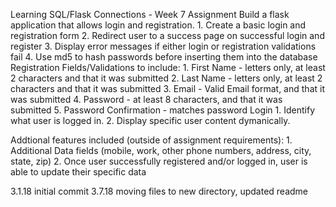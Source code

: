 Learning SQL/Flask Connections - Week 7 Assignment
Build a flask application that allows login and registration.
    1. Create a basic login and registration form
    2. Redirect user to a success page on successful login and register
    3. Display error messages if either login or registration validations fail
    4. Use md5 to hash passwords before inserting them into the database
Registration Fields/Validations to include: 
    1. First Name - letters only, at least 2 characters and that it was submitted
    2. Last Name - letters only, at least 2 characters and that it was submitted
    3. Email - Valid Email format, and that it was submitted
    4. Password - at least 8 characters, and that it was submitted
    5. Password Confirmation - matches password
Login
    1. Identify what user is logged in.
    2. Display specific user content dymanically.

Addtional features included (outside of assignment requirements):
    1. Additional Data fields (mobile, work, other phone numbers, address, city, state, zip)
    2. Once user successfully registered and/or logged in, user is able to update their specific data

3.1.18 initial commit
3.7.18 moving files to new directory, updated readme